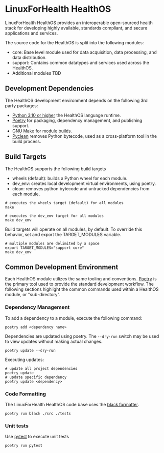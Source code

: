 # LinuxForHealth HealthOS

LinuxForHealth HealthOS provides an interoperable open-sourced health stack for developing highly available, 
standards compliant, and secure applications and services.

The source code for the HealthOS is split into the following modules:

- core: Base level module used for data acquisition, data processing, and data distribution.
- support: Contains common datatypes and services used across the HealthOS.
- Additional modules TBD

## Development Dependencies

The HealthOS development environment depends on the following 3rd party packages:

- [Python 3.10 or higher](https://www.python.org/downloads/) the HealthOS language runtime.
- [Poetry](https://python-poetry.org/) for packaging, dependency management, and publishing support.
- [GNU Make](https://www.gnu.org/software/make/) for module builds.
- [Pyclean](https://pypi.org/project/pyclean/) removes Python bytecode, used as a cross-platform tool in the build process. 

## Build Targets

The HealthOS supports the following build targets

- wheels (default): builds a Python wheel for each module.
- dev_env: creates local development virtual environments, using poetry.
- clean: removes python bytecode and untracked dependencies from each module.

```shell
# executes the wheels target (default) for all modules
make 

# executes the dev_env target for all modules
make dev_env
```

Build targets will operate on all modules, by default. To override this behavior, set and export the TARGET_MODULES variable.
```shell
# multiple modules are delimited by a space
export TARGET_MODULES="support core"
make dev_env
```

## Common Development Environment
Each HealthOS module utilizes the same tooling and conventions. [Poetry](https://python-poetry.org/) is the primary
tool used to provide the standard development workflow. The following sections highlight the common commands used
within a HealthOS module, or "sub-directory".

### Dependency Management
To add a dependency to a module, execute the following command:
```shell
poetry add <dependency name>
```

Dependencies are updated using poetry. The `--dry-run` switch may be used to view updates without making actual changes.
```shell
poetry update --dry-run
```

Executing updates:
```shell
# update all project dependencies
poetry update
# update specific dependency
poetry update <dependency>
```


### Code Formatting
The LinuxForHealth HealthOS code base uses the [black formatter](https://black.readthedocs.io/en/stable/).

```shell
poetry run black ./src ./tests
```

### Unit tests 
Use [pytest](https://docs.pytest.org/en/7.1.x/) to execute unit tests

```shell
poetry run pytest
```
